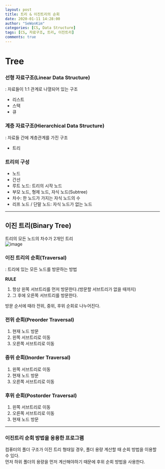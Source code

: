 ```yaml
---
layout: post
title: 트리 & 이진트리의 순회
date: 2020-01-11 14:28:00
author: "SeWonKim"
categories: [CS, Data Structure]
tags: [CS, 자료구조, 트리, 이진트리]
comments: true
---
```


# Tree

### 선형 자료구조(Linear Data Structure)
: 자료들이 1:1 관계로 나열되어 있는 구조     
- 리스트
- 스택
- 큐


### 계층 자료구조(Hierarchical Data Structure)
: 자료들 간에 계층관계를 가진 구조      
- 트리



### 트리의 구성
- 노드
- 간선
- 루트 노드: 트리의 시작 노드
- 부모 노드, 형제 노드, 자식 노드(Subtree)
- 차수: 한 노드가 가지는 자식 노드의 수
- 리프 노드 / 단말 노드: 자식 노드가 없는 노드


---

## 이진 트리(Binary Tree)

트리의 모든 노드의 차수가 2개인 트리  
![image](https://user-images.githubusercontent.com/30452963/64767136-22556f80-d582-11e9-87ea-3ead1a207bbc.png)

### 이진 트리의 순회(Traversal)

: 트리에 있는 모든 노드를 방문하는 방법

**RULE**     
1. 항상 왼쪽 서브트리를 먼저 방문한다.(방문할 서브트리가 없을 때까지)
2. 그 후에 오른쪽 서브트리를 방문한다.

방문 순서에 때라 전위, 중위, 후위 순회로 나누어진다.

### 전위 순회(Preorder Traversal)

1. 현재 노드 방문
2. 왼쪽 서브트리로 이동
3. 오른쪽 서브트리로 이동

### 중위 순회(Inorder Traversal)

1. 왼쪽 서브트리로 이동
2. 현재 노드 방문
3. 오른쪽 서브트리로 이동

### 후위 순회(Postorder Traversal)

1. 왼쪽 서브트리로 이동
2. 오른쪽 서브트리로 이동
3. 현재 노드 방문


---


### 이진트리 순회 방법을 응용한 프로그램

컴퓨터의 폴더 구조가 이진 트리 형태일 경우, 폴더 용량 계산할 때 순회 방법을 이용할 수 있다.    
먼저 하위 폴더의 용량을 먼저 계산해야하기 때문에 후위 순회 방법을 사용한다.
